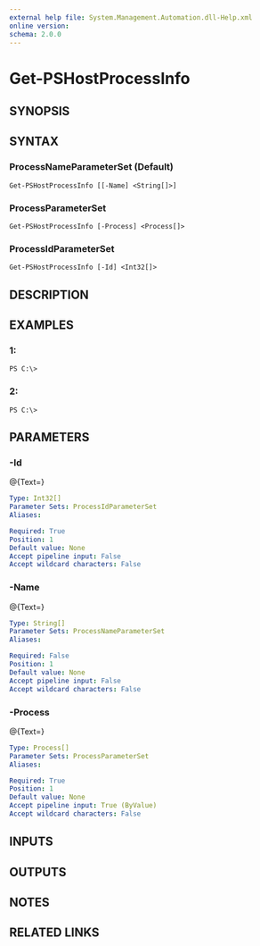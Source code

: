 ```yaml
---
external help file: System.Management.Automation.dll-Help.xml
online version: 
schema: 2.0.0
---
```


# Get-PSHostProcessInfo
## SYNOPSIS

## SYNTAX

### ProcessNameParameterSet (Default)
```
Get-PSHostProcessInfo [[-Name] <String[]>]
```

### ProcessParameterSet
```
Get-PSHostProcessInfo [-Process] <Process[]>
```

### ProcessIdParameterSet
```
Get-PSHostProcessInfo [-Id] <Int32[]>
```

## DESCRIPTION

## EXAMPLES

### 1:
```
PS C:\>
```

### 2:
```
PS C:\>
```

## PARAMETERS

### -Id
@{Text=}

```yaml
Type: Int32[]
Parameter Sets: ProcessIdParameterSet
Aliases: 

Required: True
Position: 1
Default value: None
Accept pipeline input: False
Accept wildcard characters: False
```

### -Name
@{Text=}

```yaml
Type: String[]
Parameter Sets: ProcessNameParameterSet
Aliases: 

Required: False
Position: 1
Default value: None
Accept pipeline input: False
Accept wildcard characters: False
```

### -Process
@{Text=}

```yaml
Type: Process[]
Parameter Sets: ProcessParameterSet
Aliases: 

Required: True
Position: 1
Default value: None
Accept pipeline input: True (ByValue)
Accept wildcard characters: False
```

## INPUTS

## OUTPUTS

## NOTES

## RELATED LINKS

